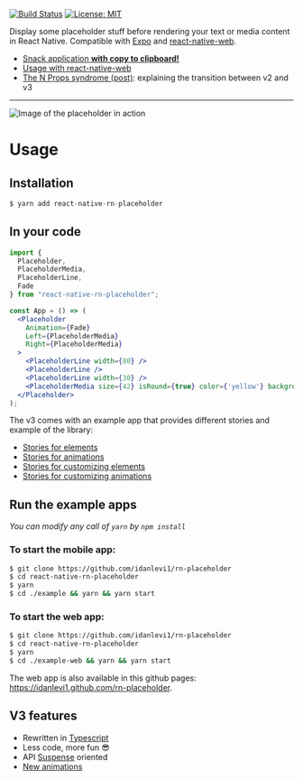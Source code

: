 [![Build Status](https://travis-ci.org/idanlevi1/rn-placeholder.svg?branch=master)](https://travis-ci.org/idanlevi1/rn-placeholder)
[![License: MIT](https://img.shields.io/badge/License-MIT-yellow.svg)](https://opensource.org/licenses/MIT)

Display some placeholder stuff before rendering your text or media content in React Native. Compatible with [Expo](https://expo.io/) and [react-native-web](https://github.com/necolas/react-native-web).

- [Snack application **with copy to clipboard!**](https://snack.expo.io/@mfrachet/84bb31)
- [Usage with react-native-web](https://idanlevi1.github.io/rn-placeholder)
- [The N Props syndrome (post)](https://idanlevi1.github.io/the-n-props-syndrome): explaining the transition between v2 and v3

---

![Image of the placeholder in action](./assets/placeholder.gif)

# Usage

## Installation

```javascript
$ yarn add react-native-rn-placeholder
```

## In your code

```jsx
import {
  Placeholder,
  PlaceholderMedia,
  PlaceholderLine,
  Fade
} from "react-native-rn-placeholder";

const App = () => (
  <Placeholder
    Animation={Fade}
    Left={PlaceholderMedia}
    Right={PlaceholderMedia}
  >
    <PlaceholderLine width={80} />
    <PlaceholderLine />
    <PlaceholderLine width={30} />
    <PlaceholderMedia size={42} isRound={true} color={'yellow'} backgroundStyle={{ backgroundColor: 'green' }} />
  </Placeholder>
);
```

The v3 comes with an example app that provides different stories and example of the library:

- [Stories for elements](./example/storybook/stories/elements.tsx)
- [Stories for animations](./example/storybook/stories/animations.tsx)
- [Stories for customizing elements](./example/storybook/stories/customizeElements.tsx)
- [Stories for customizing animations](./example/storybook/stories/customizeAnimation.tsx)

## Run the example apps

_You can modify any call of `yarn` by `npm install`_

### To start the mobile app:

```sh
$ git clone https://github.com/idanlevi1/rn-placeholder
$ cd react-native-rn-placeholder
$ yarn
$ cd ./example && yarn && yarn start
```

### To start the web app:

```sh
$ git clone https://github.com/idanlevi1/rn-placeholder
$ cd react-native-rn-placeholder
$ yarn
$ cd ./example-web && yarn && yarn start
```

The web app is also available in this github pages: https://idanlevi1.github.com/rn-placeholder.

## V3 features

- Rewritten in [Typescript](https://www.typescriptlang.org/)
- Less code, more fun 😎
- API [Suspense](https://reactjs.org/docs/code-splitting.html#suspense) oriented
- [New animations](./src/animations)
